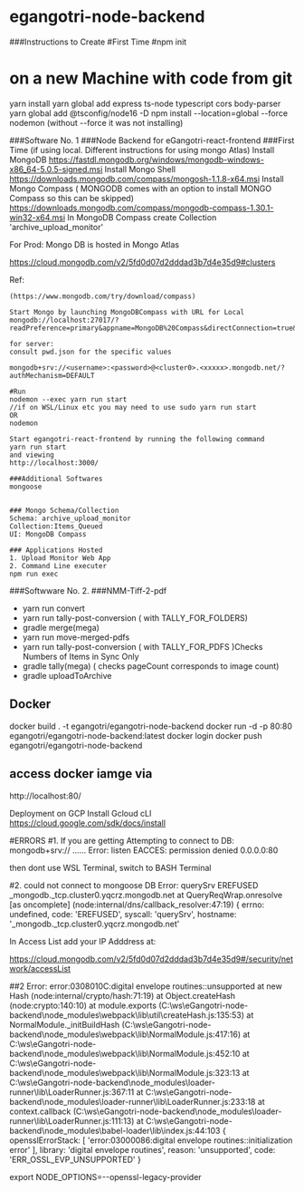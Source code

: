 # egangotri-node-backend

###Instructions to Create
#First Time
#npm init

# on a new Machine with code from git
yarn install 
yarn global add express ts-node typescript cors body-parser
yarn global  add  @tsconfig/node16 -D
npm install --location=global --force nodemon
(without --force it was not installing)

###Software No. 1
###Node Backend for eGangotri-react-frontend
###First Time (if using local. Different instructions for using mongo Atlas)
Install MongoDB
    https://fastdl.mongodb.org/windows/mongodb-windows-x86_64-5.0.5-signed.msi
Install Mongo Shell
    https://downloads.mongodb.com/compass/mongosh-1.1.8-x64.msi
Install Mongo Compass ( MONGODB comes with an option to install MONGO Compass so 
    this can be skipped)
    https://downloads.mongodb.com/compass/mongodb-compass-1.30.1-win32-x64.msi
In MongoDB Compass create Collection 'archive_upload_monitor'

For Prod: Mongo DB is hosted in Mongo Atlas

https://cloud.mongodb.com/v2/5fd0d07d2dddad3b7d4e35d9#clusters

Ref:

    (https://www.mongodb.com/try/download/compass)

    Start Mongo by launching MongoDBCompass with URL for Local
    mongodb://localhost:27017/?readPreference=primary&appname=MongoDB%20Compass&directConnection=true&ssl=false
    
    for server:
    consult pwd.json for the specific values

    mongodb+srv://<username>:<password>@<cluster0>.<xxxxx>.mongodb.net/?authMechanism=DEFAULT
    
    #Run
    nodemon --exec yarn run start
    //if on WSL/Linux etc you may need to use sudo yarn run start
    OR
    nodemon 

    Start egangotri-react-frontend by running the following command
    yarn run start 
    and viewing
    http://localhost:3000/
    
    ###Additional Softwares
    mongoose


    ### Mongo Schema/Collection
    Schema: archive_upload_monitor
    Collection:Items_Queued
    UI: MongoDB Compass

    ### Applications Hosted
    1. Upload Monitor Web App
    2. Command Line executer
    npm run exec

###Softwware No. 2. 
###NMM-Tiff-2-pdf
 * yarn run convert
 * yarn run tally-post-conversion ( with TALLY_FOR_FOLDERS)
 * gradle merge(mega)
 * yarn run move-merged-pdfs
 * yarn run tally-post-conversion ( with TALLY_FOR_PDFS )Checks Numbers of Items in Sync Only
 * gradle tally(mega) ( checks pageCount corresponds to image count)
 * gradle uploadToArchive



## Docker
docker build . -t egangotri/egangotri-node-backend
docker run -d -p 80:80  egangotri/egangotri-node-backend:latest
docker login
docker push  egangotri/egangotri-node-backend
## access docker iamge via
http://localhost:80/


Deployment on GCP
Install Gcloud cLI
https://cloud.google.com/sdk/docs/install


#ERRORS
#1. If you are getting 
Attempting to connect to DB: mongodb+srv:// ......
Error: listen EACCES: permission denied 0.0.0.0:80

then dont use WSL Terminal, switch to BASH Terminal

#2. could not connect to mongoose DB
 Error: querySrv EREFUSED _mongodb._tcp.cluster0.yqcrz.mongodb.net
    at QueryReqWrap.onresolve [as oncomplete] (node:internal/dns/callback_resolver:47:19) {
  errno: undefined,
  code: 'EREFUSED',
  syscall: 'querySrv',
  hostname: '_mongodb._tcp.cluster0.yqcrz.mongodb.net'

In Access List add your IP Adddress at:

https://cloud.mongodb.com/v2/5fd0d07d2dddad3b7d4e35d9#/security/network/accessList

##2
Error: error:0308010C:digital envelope routines::unsupported
    at new Hash (node:internal/crypto/hash:71:19)
    at Object.createHash (node:crypto:140:10)
    at module.exports (C:\ws\eGangotri-node-backend\node_modules\webpack\lib\util\createHash.js:135:53)
    at NormalModule._initBuildHash (C:\ws\eGangotri-node-backend\node_modules\webpack\lib\NormalModule.js:417:16)
    at C:\ws\eGangotri-node-backend\node_modules\webpack\lib\NormalModule.js:452:10
    at C:\ws\eGangotri-node-backend\node_modules\webpack\lib\NormalModule.js:323:13
    at C:\ws\eGangotri-node-backend\node_modules\loader-runner\lib\LoaderRunner.js:367:11
    at C:\ws\eGangotri-node-backend\node_modules\loader-runner\lib\LoaderRunner.js:233:18
    at context.callback (C:\ws\eGangotri-node-backend\node_modules\loader-runner\lib\LoaderRunner.js:111:13)
    at C:\ws\eGangotri-node-backend\node_modules\babel-loader\lib\index.js:44:103 {
  opensslErrorStack: [ 'error:03000086:digital envelope routines::initialization error' ],
  library: 'digital envelope routines',
  reason: 'unsupported',
  code: 'ERR_OSSL_EVP_UNSUPPORTED'
}

export NODE_OPTIONS=--openssl-legacy-provider
